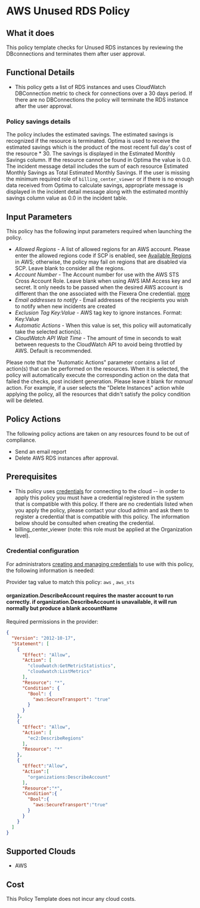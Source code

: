 # AWS Unused RDS Policy

## What it does

This policy template checks for Unused RDS instances by reviewing the DBconnections and terminates them after user approval.

## Functional Details

- This policy gets a list of RDS instances and uses CloudWatch DBConnection metric to check for connections over a 30 days period.  If there are no DBConnections the policy will terminate the RDS instance after the user approval.

### Policy savings details

The policy includes the estimated savings. The estimated savings is recognized if the resource is terminated. Optima is used to receive the estimated savings which is the product of the most recent full day's cost of the resource * 30. The savings is displayed in the Estimated Monthly Savings column. If the resource cannot be found in Optima the value is 0.0. The incident message detail includes the sum of each resource Estimated Monthly Savings as Total Estimated Monthly Savings.
If the user is missing the minimum required role of `billing_center_viewer` or if there is no enough data received from Optima to calculate savings, appropriate message is displayed in the incident detail message along with the estimated monthly savings column value as 0.0 in the incident table.

## Input Parameters

This policy has the following input parameters required when launching the policy.

- *Allowed Regions* - A list of allowed regions for an AWS account. Please enter the allowed regions code if SCP is enabled, see [Available Regions](https://docs.aws.amazon.com/AWSEC2/latest/UserGuide/using-regions-availability-zones.html#concepts-available-regions) in AWS; otherwise, the policy may fail on regions that are disabled via SCP. Leave blank to consider all the regions.
- *Account Number* - The Account number for use with the AWS STS Cross Account Role. Leave blank when using AWS IAM Access key and secret. It only needs to be passed when the desired AWS account is different than the one associated with the Flexera One credential. [more](https://docs.flexera.com/flexera/EN/Automation/ProviderCredentials.htm#automationadmin_1982464505_1123608)
- *Email addresses to notify* - Email addresses of the recipients you wish to notify when new incidents are created
- *Exclusion Tag Key:Value* - AWS tag key to ignore instances. Format: Key:Value
- *Automatic Actions* - When this value is set, this policy will automatically take the selected action(s).
- *CloudWatch API Wait Time* - The amount of time in seconds to wait between requests to the CloudWatch API to avoid being throttled by AWS. Default is recommended.

Please note that the "Automatic Actions" parameter contains a list of action(s) that can be performed on the resources. When it is selected, the policy will automatically execute the corresponding action on the data that failed the checks, post incident generation. Please leave it blank for *manual* action.
For example, if a user selects the "Delete Instances" action while applying the policy, all the resources that didn't satisfy the policy condition will be deleted.

## Policy Actions

The following policy actions are taken on any resources found to be out of compliance.

- Send an email report
- Delete AWS RDS instances after approval.

## Prerequisites

- This policy uses [credentials](https://docs.flexera.com/flexera/EN/Automation/ManagingCredentialsExternal.htm) for connecting to the cloud -- in order to apply this policy you must have a credential registered in the system that is compatible with this policy. If there are no credentials listed when you apply the policy, please contact your cloud admin and ask them to register a credential that is compatible with this policy. The information below should be consulted when creating the credential.
- billing_center_viewer (note: this role must be applied at the Organization level).

### Credential configuration

For administrators [creating and managing credentials](https://docs.flexera.com/flexera/EN/Automation/ManagingCredentialsExternal.htm) to use with this policy, the following information is needed:

Provider tag value to match this policy: `aws` , `aws_sts`

#### organization.DescribeAccount requires the master account to run correctly. if organization.DescribeAccount is unavailable, it will run normally but produce a blank accountName

Required permissions in the provider:

```json
{
  "Version": "2012-10-17",
  "Statement": [
    {
      "Effect": "Allow",
      "Action": [
        "cloudwatch:GetMetricStatistics",
        "cloudwatch:ListMetrics"
      ],
      "Resource": "*",
      "Condition": {
        "Bool": {
          "aws:SecureTransport": "true"
        }
      }
    },
    {
      "Effect": "Allow",
      "Action": [
        "ec2:DescribeRegions"
      ],
      "Resource": "*"
    },
    {
      "Effect":"Allow",
      "Action":[
        "organizations:DescribeAccount"
      ],
      "Resource":"*",
      "Condition":{
        "Bool":{
          "aws:SecureTransport":"true"
        }
      }
    }
  ]
}
```

## Supported Clouds

- AWS

## Cost

This Policy Template does not incur any cloud costs.

